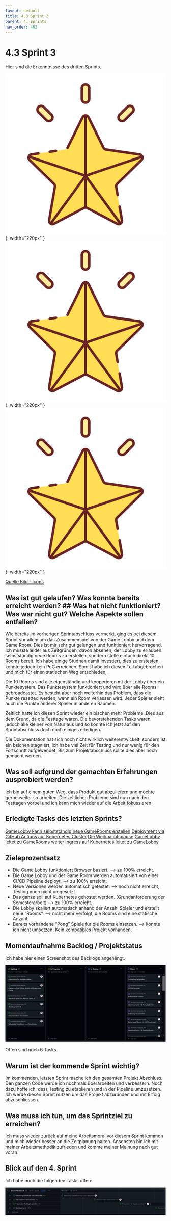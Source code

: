 ```yaml
---
layout: default
title: 4.3 Sprint 3
parent: 4. Sprints
nav_order: 403
---
```


# 4.3 Sprint 3

Hier sind die Erkenntnisse des dritten Sprints.

![Star 1](../ressources/icons/star.png){: width="220px" }
![Star 2](../ressources/icons/star.png){: width="220px" }
![Star 3](../ressources/icons/star.png){: width="220px" }

[Quelle Bild - Icons](../anhang/600-quellen.html#64-icons)

## Was ist gut gelaufen? Was konnte bereits erreicht werden? ## Was hat nicht funktioniert? Was war nicht gut? Welche Aspekte sollen entfallen?

Wie bereits im vorherigen Sprintabschluss vermerkt, ging es bei diesem Sprint vor allem um das Zusammenspiel von der Game Lobby und dem Game Room. Dies ist mir sehr gut gelungen und funktioniert hervorragend. Ich musste leider aus Zeitgründen, davon absehen, der Lobby zu erlauben selbstständig neue Rooms zu erstellen, sondern stelle einfach direkt 10 Rooms bereit. Ich habe einige Studnen damit investiert, dies zu erstesten, konnte jedoch kein PoC erreichen. Somit habe ich diesen Teil abgebrochen und mich für einen statischen Weg entschieden,

Die 10 Rooms sind alle eigenständig und kooperieren mt der Lobby über ein Punktesystem. Das Punktesystem funktioniert und wird über alle Rooms gebroadcastet. Es besteht aber noch weiterhin das Problem, dass die Punkte resetted werden, wenn ein Room verlassen wird. Jeder Spieler sieht auch die Punkte anderer Spieler in anderen Räumen.

Zeitlich hatte ich diesen Sprint wieder ein bischen mehr Probleme. Dies aus dem Grund, da die Festtage waren. Die bevorstehenden Tasks waren jedoch alle kleiner von Natur aus und so konnte ich jetzt auf den Sprintabschluss doch noch einiges erledigen.

Die Dokumentation hat sich noch nicht wirklich weiterentwickelt, sondern ist ein bsichen stagniert. Ich habe viel Zeit für Testing und nur wenig für den Fortschritt aufgewendet. Bis zum Projektabschluss sollte dies aber noch gemacht werden.

## Was soll aufgrund der gemachten Erfahrungen ausprobiert werden?

Ich bin auf einem guten Weg, dass Produkt gut abzuliefern und möchte gerne weiter so arbeiten. Die zeitlichen Probleme sind nun nach den Festtagen vorbei und ich kann mich wieder auf die Arbeit fokussieren.

## Erledigte Tasks des letzten Sprints?

[GameLobby kann selbstständig neue GameRooms erstellen](https://github.com/Euthal02/SemArb4_GameLobby/issues/18)
[Deployment via GitHub Actions auf Kubernetes Cluster](https://github.com/Euthal02/SemArb4_GameLobby/issues/8)
[Die Weihnachtspause](https://github.com/Euthal02/SemArb4_GameLobby/issues/26)
[GameLobby leitet zu GameRooms weiter](https://github.com/Euthal02/SemArb4_GameLobby/issues/20)
[Ingress auf Kubernetes leitet zu GameLobby](https://github.com/Euthal02/SemArb4_GameLobby/issues/19)

## Zieleprozentsatz

* Die Game Lobby funktioniert Browser basiert. --> zu 100% erreicht.
* Die Game Lobby und der Game Room werden automatisiert von einer CI/CD Pipeline deployt. --> zu 100% erreicht.
* Neue Versionen werden automatisch getestet. --> noch nicht erreicht, Testing noch nicht umgesetzt.
* Das ganze soll auf Kubernetes gehostet werden. (Grundanforderung der Semesterarbeit) --> zu 100% erreicht.
* Die Lobby skaliert automatisch anhand der Anzahl Spieler und erstellt neue “Rooms”. --> nicht mehr verfolgt, die Rooms sind eine statische Anzahl.
* Bereits vorhandene “Pong” Spiele für die Rooms einsetzen. --> konnte ich nicht umsetzen. Kein kompatibles Projekt vorhanden.

## Momentaufnahme Backlog / Projektstatus

Ich habe hier einen Screenshot des Backlogs angehängt.

![Backlog nach dem dritten Sprint](../ressources/images/projektmanagement/backlog3.PNG)

Offen sind noch 6 Tasks.

## Warum ist der kommende Sprint wichtig?

Im kommenden, letzten Sprint mache ich den gesamten Projekt Abschluss. Den ganzen Code werde ich nochmals überarbeiten und verbessern. Noch dazu hoffe ich, dass Testing zu etablieren und in der Pipeline umzusetzen. Ich werde diesen Sprint nutzen um das Projekt abzurunden und mit Erfolg abzuschliessen.

## Was muss ich tun, um das Sprintziel zu erreichen?

Ich muss wieder zurück auf meine Arbeitsmoral vor diesem Sprint kommen und mich wieder besser an die Zeitplanung halten. Ansonsten bin ich mit meiner Arbeitsmethodik zufrieden und komme meiner Meinung nach gut voran.

## Blick auf den 4. Sprint

Ich habe noch die folgenden Tasks offen:

![Sprint 4 Vorrausblick](../ressources/images/projektmanagement/sprint4_vorrausblick.PNG)
